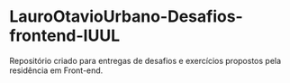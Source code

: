 # LauroOtavioUrbano-Desafios-frontend-IUUL
 Repositório criado para entregas de desafios e exercícios propostos pela residência em Front-end.
